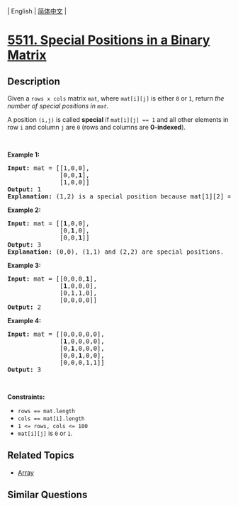 
| English | [简体中文](README.md) |

# [5511. Special Positions in a Binary Matrix](https://leetcode-cn.com/problems/special-positions-in-a-binary-matrix/)

## Description

<p>Given a&nbsp;<code>rows x cols</code>&nbsp;matrix&nbsp;<code>mat</code>,&nbsp;where <code>mat[i][j]</code> is either <code>0</code> or <code>1</code>,&nbsp;return <em>the number of special positions in <code>mat</code>.</em></p>

<p>A position <code>(i,j)</code> is called <strong>special</strong>&nbsp;if&nbsp;<code>mat[i][j] == 1</code> and all other elements in row <code>i</code>&nbsp;and column <code>j</code>&nbsp;are <code>0</code> (rows and columns are <strong>0-indexed</strong>).</p>

<p>&nbsp;</p>
<p><strong>Example 1:</strong></p>

<pre>
<strong>Input:</strong> mat = [[1,0,0],
&nbsp;             [0,0,<strong>1</strong>],
&nbsp;             [1,0,0]]
<strong>Output:</strong> 1
<strong>Explanation:</strong> (1,2) is a special position because mat[1][2] == 1 and all other elements in row 1 and column 2 are 0.
</pre>

<p><strong>Example 2:</strong></p>

<pre>
<strong>Input:</strong> mat = [[<strong>1</strong>,0,0],
&nbsp;             [0,<strong>1</strong>,0],
&nbsp;             [0,0,<strong>1</strong>]]
<strong>Output:</strong> 3
<strong>Explanation:</strong> (0,0), (1,1) and (2,2) are special positions. 
</pre>

<p><strong>Example 3:</strong></p>

<pre>
<strong>Input:</strong> mat = [[0,0,0,<strong>1</strong>],
&nbsp;             [<strong>1</strong>,0,0,0],
&nbsp;             [0,1,1,0],
&nbsp;             [0,0,0,0]]
<strong>Output:</strong> 2
</pre>

<p><strong>Example 4:</strong></p>

<pre>
<strong>Input:</strong> mat = [[0,0,0,0,0],
&nbsp;             [<strong>1</strong>,0,0,0,0],
&nbsp;             [0,<strong>1</strong>,0,0,0],
&nbsp;             [0,0,<strong>1</strong>,0,0],
&nbsp;             [0,0,0,1,1]]
<strong>Output:</strong> 3
</pre>

<p>&nbsp;</p>
<p><strong>Constraints:</strong></p>

<ul>
	<li><code>rows == mat.length</code></li>
	<li><code>cols == mat[i].length</code></li>
	<li><code>1 &lt;= rows, cols &lt;= 100</code></li>
	<li><code>mat[i][j]</code> is <code>0</code> or <code>1</code>.</li>
</ul>


## Related Topics

- [Array](https://leetcode-cn.com/tag/array)

## Similar Questions


